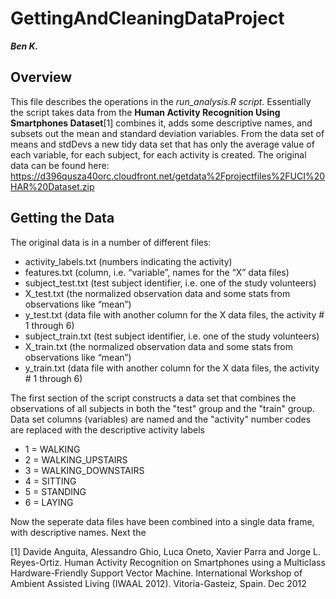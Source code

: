 # GettingAndCleaningDataProject
**_Ben K._**
## Overview
This file describes the operations in the *run_analysis.R script*. Essentially the script takes data from the **Human Activity Recognition Using Smartphones Dataset**[1] combines it, adds some descriptive names, and subsets out the mean and standard deviation variables. From the data set of means and stdDevs a new tidy data set that has only the average value of each variable, for each subject, for each activity is created. 
The original data can be found here:
https://d396qusza40orc.cloudfront.net/getdata%2Fprojectfiles%2FUCI%20HAR%20Dataset.zip

## Getting the Data
The original data is in a number of different files:
* activity_labels.txt     (numbers indicating the activity)
* features.txt               (column, i.e. “variable”, names for the “X” data files)
* subject_test.txt        (test subject identifier, i.e. one of the study volunteers)
* X_test.txt                  (the normalized observation data and some stats from observations like “mean”)
* y_test.txt                  (data file with another column for the X data files, the activity # 1 through 6)
* subject_train.txt       (test subject identifier, i.e. one of the study volunteers)
* X_train.txt                 (the normalized observation data and some stats from observations like “mean”)
* y_train.txt                 (data file with another column for the X data files, the activity # 1 through 6)

The first section of the script constructs a data set that combines the observations of all subjects in both the "test" group and the "train" group. Data set columns (variables) are named and the "activity" number codes are replaced with the descriptive activity labels
* 1 = WALKING
* 2 = WALKING_UPSTAIRS
* 3 = WALKING_DOWNSTAIRS
* 4 = SITTING
* 5 = STANDING
* 6 = LAYING

Now the seperate data files have been combined into a single data frame, with descriptive names.  Next the 


[1] Davide Anguita, Alessandro Ghio, Luca Oneto, Xavier Parra and Jorge L. Reyes-Ortiz. Human Activity Recognition on Smartphones using a Multiclass Hardware-Friendly Support Vector Machine. International Workshop of Ambient Assisted Living (IWAAL 2012). Vitoria-Gasteiz, Spain. Dec 2012
